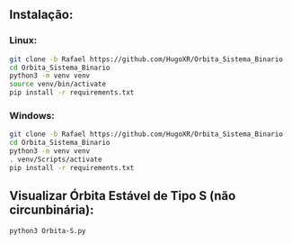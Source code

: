 
## Instalação:

### Linux:

```bash
git clone -b Rafael https://github.com/HugoXR/Orbita_Sistema_Binario
cd Orbita_Sistema_Binario
python3 -m venv venv
source venv/bin/activate
pip install -r requirements.txt

```

### Windows:

```bash
git clone -b Rafael https://github.com/HugoXR/Orbita_Sistema_Binario
cd Orbita_Sistema_Binario
python3 -m venv venv
. venv/Scripts/activate
pip install -r requirements.txt

```

## Visualizar Órbita Estável de Tipo S (não circunbinária):
```bash
python3 Orbita-S.py
```
